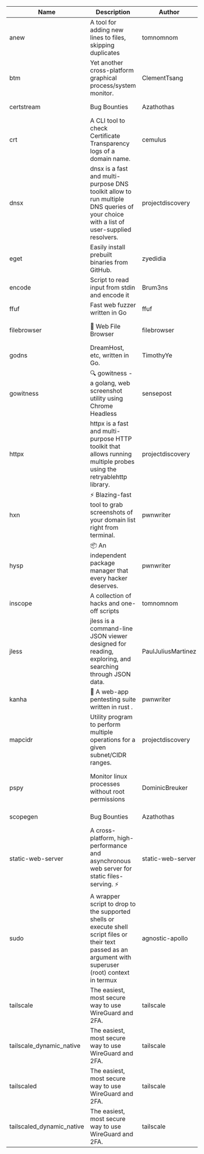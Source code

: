| Name | Description | Author | Repository | Stars | Version | Updated | Size | SHA256SUM | B3SUM | Source | Language | License |
| ---- | ----------- | ------ | ---------- | ----- | ------- | ------- | ---- | --- | ------ | --------|-------- | ------- |
| anew | A tool for adding new lines to files, skipping duplicates | tomnomnom | [https://github.com/tomnomnom/anew](https://github.com/tomnomnom/anew) | 1103 | v0.1.1 | 2022-03-15T22:35:31Z | 1.41 MB | 8a81afd350ce40288a642db90e1648a113d8401f2fea3191d15cb2db2e4e2728 | 879b84da7e68e23247cdcb6fe090d7c7cdab26e6ae2d25d61924d6c190225ac8 | https://raw.githubusercontent.com/Azathothas/Toolpacks/main/aarch64_arm64_v8a_Android/anew | Go | MIT License |
| btm | Yet another cross-platform graphical process/system monitor. | ClementTsang | [https://github.com/ClementTsang/bottom](https://github.com/ClementTsang/bottom) | 8129 | 0.9.6 | 2023-08-27T01:43:44Z | 3.08 MB | 425db8d35c42c17ad550d48bcd6e7b803d4274dfd7369c62775e47fe8d5c44f4 | daf28fd6d0ed3ffa13824a1a74338bc148fdfc626e956f060827a1540dd93366 | https://raw.githubusercontent.com/Azathothas/Toolpacks/main/aarch64_arm64_v8a_Android/btm | Rust | MIT License |
| certstream |  Bug Bounties | Azathothas | [https://github.com/Azathothas/Arsenal](https://github.com/Azathothas/Arsenal) | 10 | null |  | 4.54 MB | 42c4ba4efe3a775f8babd99bd869e7dbd1451e95f7bcfed6f304ac807fac15e7 | aba86844919e7e59247f16c514aa8b906916f37ab21ab721ba278fcd00332e97 | https://raw.githubusercontent.com/Azathothas/Toolpacks/main/aarch64_arm64_v8a_Android/certstream | Shell | null |
| crt | A CLI tool to check Certificate Transparency logs of a domain name. | cemulus | [https://github.com/cemulus/crt](https://github.com/cemulus/crt) | 64 | v0.1.0 | 2022-03-08T21:41:54Z | 4.63 MB | 7cad1fc2c135f6a3b89ee7c08288959ca10cabfaf34618f7f6dc44f5bc43df3a | 959729f17fd31185e1d0cfa60e75d257964c3fbdf1ee7f57bbd97bf7ad9f7f77 | https://raw.githubusercontent.com/Azathothas/Toolpacks/main/aarch64_arm64_v8a_Android/crt | Go | Apache License 2.0 |
| dnsx | dnsx is a fast and multi-purpose DNS toolkit allow to run multiple DNS queries of your choice with a list of user-supplied resolvers. | projectdiscovery | [https://github.com/projectdiscovery/dnsx](https://github.com/projectdiscovery/dnsx) | 1809 | v1.1.6 | 2023-11-11T19:20:44Z | 25.01 MB | 9ce796875d2b859f5a573cad2a4140ff2bfbb0933991ef3f11e92c8e3cfd29ee | eb33635bf2525ddb7e765e50af4fd37ad8b4203e467a0eaf02273e2d9a002811 | https://raw.githubusercontent.com/Azathothas/Toolpacks/main/aarch64_arm64_v8a_Android/dnsx | Go | MIT License |
| eget | Easily install prebuilt binaries from GitHub. | zyedidia | [https://github.com/zyedidia/eget](https://github.com/zyedidia/eget) | 649 | v1.3.3 | 2023-02-22T05:15:46Z | 6.49 MB | fa3886416d486fc233d255d1f7047c88a39b8b8870a5a18b459c0d4e42ac6087 | 55c926eb8cbd821320cd9b24e2eb288844ea3dd90ffb125d2b06e572df6b9af4 | https://raw.githubusercontent.com/Azathothas/Toolpacks/main/aarch64_arm64_v8a_Android/eget | Go | MIT License |
| encode | Script to read input from stdin and encode it | Brum3ns | [https://github.com/Brum3ns/encode](https://github.com/Brum3ns/encode) | 18 | null |  | 2.49 MB | 0ff3917b069e987603f66447aa21c7c0283ac765a4e56f97a5fb5e2596373245 | 94a84f1c8b314d56d4564901cba33b1d465d613cb9700ed9444f6e4e18e2caed | https://raw.githubusercontent.com/Azathothas/Toolpacks/main/aarch64_arm64_v8a_Android/encode | Go | MIT License |
| ffuf | Fast web fuzzer written in Go | ffuf | [https://github.com/ffuf/ffuf](https://github.com/ffuf/ffuf) | 10666 | v2.1.0 | 2023-09-16T12:23:19Z | 8.18 MB | 7ec676ee654ec67350850137e49331730fe97a5220dffd21272478399d949305 | 3ab103869b53d3fb38873d266b28e3dcf9d3a67d22fb4e6bd65cf9973b2c788c | https://raw.githubusercontent.com/Azathothas/Toolpacks/main/aarch64_arm64_v8a_Android/ffuf | Go | MIT License |
| filebrowser | 📂 Web File Browser | filebrowser | [https://github.com/filebrowser/filebrowser](https://github.com/filebrowser/filebrowser) | 21877 | v2.26.0 | 2023-11-02T21:58:20Z | 13.29 MB | e689e3ac294df3b21fc000c781d03de729b7e7c3302e8890a777450c765a7235 | a02a17923a5a07bc5c969118263df542ed5bdf725e6b68a2f706438eba9b1900 | https://raw.githubusercontent.com/Azathothas/Toolpacks/main/aarch64_arm64_v8a_Android/filebrowser | Go | Apache License 2.0 |
| godns |  DreamHost, etc, written in Go. | TimothyYe | [https://github.com/TimothyYe/godns](https://github.com/TimothyYe/godns) | 1383 | v3.0.4 | 2023-10-22T12:12:07Z | 11.80 MB | 8552a8ad0a1dcfec860d0ef87f879a1c3d9eeb96759cd87152ccf4f69c8c5791 | 4edefe32669904da42813dde4897636fb9ed51ddcfcf63b96dc4fb37b8a2f46d | https://raw.githubusercontent.com/Azathothas/Toolpacks/main/aarch64_arm64_v8a_Android/godns | Go | Apache License 2.0 |
| gowitness | 🔍 gowitness - a golang, web screenshot utility using Chrome Headless | sensepost | [https://github.com/sensepost/gowitness](https://github.com/sensepost/gowitness) | 2480 | 2.5.1 | 2023-10-29T11:11:30Z | 25.96 MB | 35b5c13dd8f92f48a4417c6e1791bf3260282b39b434baf250f6f6db4872f601 | e79dd0fae7262002c9eb081c3fabecf6f95ef8f5664edd5022e5eba937a8e184 | https://raw.githubusercontent.com/Azathothas/Toolpacks/main/aarch64_arm64_v8a_Android/gowitness | Go | GNU General Public License v3.0 |
| httpx | httpx is a fast and multi-purpose HTTP toolkit that allows running multiple probes using the retryablehttp library. | projectdiscovery | [https://github.com/projectdiscovery/httpx](https://github.com/projectdiscovery/httpx) | 6252 | v1.3.7 | 2023-11-13T07:26:10Z | 39.73 MB | d707af09d8329f85ac533961f063fd992f3bdb59e9f1421841b32aca7ddb42ba | ebe9c447360e4be775c3d6f22d3930a7f6804a311d4468176b8dc0a775337424 | https://raw.githubusercontent.com/Azathothas/Toolpacks/main/aarch64_arm64_v8a_Android/httpx | Go | MIT License |
| hxn | ⚡ Blazing-fast tool to grab screenshots of your domain list right from terminal. | pwnwriter | [https://github.com/pwnwriter/haylxon](https://github.com/pwnwriter/haylxon) | 350 | v0.1.9 | 2023-11-03T07:24:19Z | 6.01 MB | 2227c33e412cc400ddfe0ac16490be65234ac5d2d08b2e4aff8710ca2e7e7b18 | b4f183fb88c48ef71395c2952c1e609ae56a2ed1b97b4d73417662a27240131e | https://raw.githubusercontent.com/Azathothas/Toolpacks/main/aarch64_arm64_v8a_Android/hxn | Rust | MIT License |
| hysp | 📦 An independent package manager that every hacker deserves. | pwnwriter | [https://github.com/pwnwriter/hysp](https://github.com/pwnwriter/hysp) | 379 | v0.1.2 | 2023-12-13T15:03:18Z | 3.26 MB | d624981cc05fe14d50ca9d3e3f3dfdb42844884aba5e387ff10b984ab4db441d | d00b1ef6a76a14c273b85436bb712b9cdc307c90935d4ed25971d5bb34a92252 | https://raw.githubusercontent.com/Azathothas/Toolpacks/main/aarch64_arm64_v8a_Android/hysp | Rust | MIT License |
| inscope | A collection of hacks and one-off scripts | tomnomnom | [https://github.com/tomnomnom/hacks](https://github.com/tomnomnom/hacks) | 1952 | null |  | 1.79 MB | b489db3fbe58f9e0c90668a63d6a01905df74cfa2c27e7149489dbb49aaa2f07 | 2b40ef591e8e6209268d5f3ddd3c1ac6227ac406979a104b54b0338a4baa66ec | https://raw.githubusercontent.com/Azathothas/Toolpacks/main/aarch64_arm64_v8a_Android/inscope | Go | null |
| jless | jless is a command-line JSON viewer designed for reading, exploring, and searching through JSON data. | PaulJuliusMartinez | [https://github.com/PaulJuliusMartinez/jless](https://github.com/PaulJuliusMartinez/jless) | 4288 | v0.9.0 | 2023-07-17T02:51:34Z | 1.74 MB | 7833474dcc6a493542580897949bb4b842e0f9e2e71834ee6072c469573120f5 | 56e6f82dd4b81ec33cf1d76090f6522514c0f96bb2843c12688e1979015ee859 | https://raw.githubusercontent.com/Azathothas/Toolpacks/main/aarch64_arm64_v8a_Android/jless | Rust | MIT License |
| kanha | 🦚 A web-app pentesting suite written in rust . | pwnwriter | [https://github.com/pwnwriter/kanha](https://github.com/pwnwriter/kanha) | 218 | v-v0.1.2 | 2023-10-17T16:42:52Z | 2.78 MB | d92ce5d7f396d0cd46c7766bca3aaa0351abb4cfec0279b94783eb06dfd0d303 | 6b2ed3125975891cddc8001b3ae8b6ce658ff5828a4f36e2fba36118a4d3dd34 | https://raw.githubusercontent.com/Azathothas/Toolpacks/main/aarch64_arm64_v8a_Android/kanha | Rust | MIT License |
| mapcidr | Utility program to perform multiple operations for a given subnet/CIDR ranges. | projectdiscovery | [https://github.com/projectdiscovery/mapcidr](https://github.com/projectdiscovery/mapcidr) | 867 | v1.1.16 | 2023-11-23T07:59:56Z | 22.31 MB | 8fa02bb45778600b92447af4f5803d4429343d1f8e2e3fc59937dbbbe6be6440 | 5790cb734c058b344b7bd5f558cd853d4d33a3e451d0238fe7adf13493a1a756 | https://raw.githubusercontent.com/Azathothas/Toolpacks/main/aarch64_arm64_v8a_Android/mapcidr | Go | MIT License |
| pspy | Monitor linux processes without root permissions | DominicBreuker | [https://github.com/DominicBreuker/pspy](https://github.com/DominicBreuker/pspy) | 4283 | v1.2.1 | 2023-01-17T21:10:08Z | 3.48 MB | 51b7975df772530f35516ec120db81a0dc4d1064d9a1e02d522f89d612286898 | 4560e595fbd9ac04006d396b29757945ecbec4e4bee4c35b0295fa0b116ee12a | https://raw.githubusercontent.com/Azathothas/Toolpacks/main/aarch64_arm64_v8a_Android/pspy | Go | GNU General Public License v3.0 |
| scopegen |  Bug Bounties | Azathothas | [https://github.com/Azathothas/Arsenal](https://github.com/Azathothas/Arsenal) | 10 | null |  | 1.54 MB | 34bb0635277688875215653c30776bffe1c68d64b9ffed3fa2cc2d0d546b0a6c | 9fd93fa51493d1c8a1bb9a060b9c0f895492608b2580064cc2b3f08cc6449528 | https://raw.githubusercontent.com/Azathothas/Toolpacks/main/aarch64_arm64_v8a_Android/scopegen | Shell | null |
| static-web-server | A cross-platform, high-performance and asynchronous web server for static files-serving. ⚡ | static-web-server | [https://github.com/static-web-server/static-web-server](https://github.com/static-web-server/static-web-server) | 942 | v2.24.1 | 2023-11-14T23:15:43Z | 6.40 MB | 0d8df2b3e8795bc8625cfd7ac342043a2898788b092029d1b7968dd4c09b9f91 | 8c0071186430e9c7c829f6311e906ed50ac9e902b605f3d8b9177cde8f646043 | https://raw.githubusercontent.com/Azathothas/Toolpacks/main/aarch64_arm64_v8a_Android/static-web-server | Rust | Apache License 2.0 |
| sudo | A wrapper script to drop to the supported shells or execute shell script files or their text passed as an argument with superuser (root) context in termux | agnostic-apollo | [https://github.com/agnostic-apollo/sudo](https://github.com/agnostic-apollo/sudo) | 62 | v0.2.0 | 2021-04-10T21:03:11Z | 0.24 MB | 9e56787b3ca489a9eb9e3a64f54944aa92c728d18576972ef7ef6bb10ca6462c | 261a7ec6cf5ed2fbc82f8128f2583eda7faeb8939b9e08143046f0b046e504ae | https://raw.githubusercontent.com/Azathothas/Toolpacks/main/aarch64_arm64_v8a_Android/sudo | Shell | MIT License |
| tailscale | The easiest, most secure way to use WireGuard and 2FA. | tailscale | [https://github.com/tailscale/tailscale](https://github.com/tailscale/tailscale) | 14689 | v1.56.1 | 2023-12-15T19:44:23Z | 10.42 MB | a114fc9064192e1eddbf0cec8ca95ff342df0b2ae717a6f9c628387ed6451c98 | 0887795552cff90cfd0844694b6c3a87024d97fae58c9a5ce8f7d806eaf923ce | https://raw.githubusercontent.com/Azathothas/Toolpacks/main/aarch64_arm64_v8a_Android/tailscale | Go | BSD 3-Clause New or Revised License |
| tailscale_dynamic_native | The easiest, most secure way to use WireGuard and 2FA. | tailscale | [https://github.com/tailscale/tailscale](https://github.com/tailscale/tailscale) | 14689 | v1.56.1 | 2023-12-15T19:44:23Z | 10.69 MB | 95dadeea6086d064ef9483ba76b97cc3199b2b576b72d7d499dd55d2bc16a457 | 930899e2cdb0ce119046366bb9535e984984a9b050aaf4f1c8c358e3fb1b1625 | https://raw.githubusercontent.com/Azathothas/Toolpacks/main/aarch64_arm64_v8a_Android/tailscale_dynamic_native | Go | BSD 3-Clause New or Revised License |
| tailscaled | The easiest, most secure way to use WireGuard and 2FA. | tailscale | [https://github.com/tailscale/tailscale](https://github.com/tailscale/tailscale) | 14689 | v1.56.1 | 2023-12-15T19:44:23Z | 28.10 MB | 0340d673d4d2dcb8101c0bbfae2b4e3077626b9c48d4b930a2703a7b94029e77 | 8b556ab47194a3898393c5032987574b325777ecc36faf4dc4fdb34a52b98e2e | https://raw.githubusercontent.com/Azathothas/Toolpacks/main/aarch64_arm64_v8a_Android/tailscaled | Go | BSD 3-Clause New or Revised License |
| tailscaled_dynamic_native | The easiest, most secure way to use WireGuard and 2FA. | tailscale | [https://github.com/tailscale/tailscale](https://github.com/tailscale/tailscale) | 14689 | v1.56.1 | 2023-12-15T19:44:23Z | 29.86 MB | 69688a64e68f4581ecacf21b4ff453482eea386d9d793d508a62eddb36b432c1 | 96fa1f5a2aa31293c04b4b1ce664dbc8b12fe7f97aaceac2eb5df045a2d4cd20 | https://raw.githubusercontent.com/Azathothas/Toolpacks/main/aarch64_arm64_v8a_Android/tailscaled_dynamic_native | Go | BSD 3-Clause New or Revised License |
